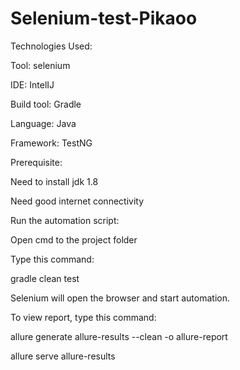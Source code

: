 # Selenium-test-Pikaoo

Technologies Used:

Tool: selenium

IDE: IntelIJ

Build tool: Gradle

Language: Java

Framework: TestNG


Prerequisite:

Need to install jdk 1.8

Need good internet connectivity


Run the automation script:

Open cmd to the project folder


Type this command:

gradle clean test

Selenium will open the browser and start automation.



To view report, type this command:

allure generate allure-results --clean -o allure-report

allure serve allure-results
